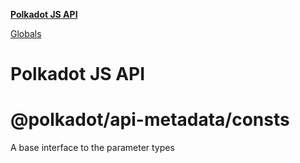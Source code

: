 **[Polkadot JS API](README.md)**

[Globals](globals.md)

# Polkadot JS API

# @polkadot/api-metadata/consts

A base interface to the parameter types